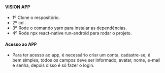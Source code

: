 
#### VISION APP

- 1º Clone o respositório.
- 2º cd <nomeProjeto>.
- 3º Rode o comando yarn para instalar as dependências.
- 4º Rode npx react-native run-android para rodar o projeto.

#### Acesso ao APP

- Para ter acesso ao app, é necessário criar um conta, cadastre-se, é bem simples, todos os campos deve ser informado, avatar, nome, e-mail e senha, depois disso é só fazer o login.